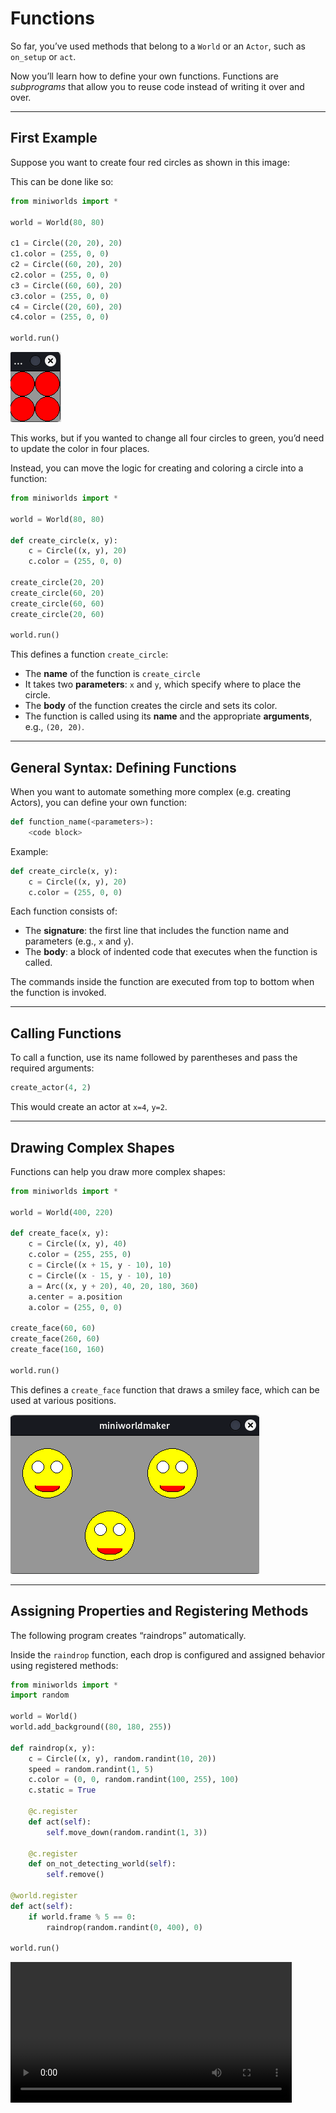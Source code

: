 # Functions

So far, you’ve used methods that belong to a `World` or an `Actor`, such as `on_setup` or `act`.

Now you’ll learn how to define your own functions. Functions are *subprograms* that allow you to reuse code instead of writing it over and over.

---

## First Example

Suppose you want to create four red circles as shown in this image:

This can be done like so:

```python
from miniworlds import *

world = World(80, 80)

c1 = Circle((20, 20), 20)
c1.color = (255, 0, 0)
c2 = Circle((60, 20), 20)
c2.color = (255, 0, 0)
c3 = Circle((60, 60), 20)
c3.color = (255, 0, 0)
c4 = Circle((20, 60), 20)
c4.color = (255, 0, 0)

world.run()
```

![4 red circles](../_images/processing/4red_circles.png)

This works, but if you wanted to change all four circles to green, you’d need to update the color in four places.

Instead, you can move the logic for creating and coloring a circle into a function:

```python
from miniworlds import *

world = World(80, 80)

def create_circle(x, y):
    c = Circle((x, y), 20)
    c.color = (255, 0, 0)

create_circle(20, 20)
create_circle(60, 20)
create_circle(60, 60)
create_circle(20, 60)

world.run()
```

This defines a function `create_circle`:

* The **name** of the function is `create_circle`
* It takes two **parameters**: `x` and `y`, which specify where to place the circle.
* The **body** of the function creates the circle and sets its color.
* The function is called using its **name** and the appropriate **arguments**, e.g., `(20, 20)`.

---

## General Syntax: Defining Functions

When you want to automate something more complex (e.g. creating Actors), you can define your own function:

```python
def function_name(<parameters>):
    <code block>
```

Example:

```python
def create_circle(x, y):
    c = Circle((x, y), 20)
    c.color = (255, 0, 0)
```

Each function consists of:

* The **signature**: the first line that includes the function name and parameters (e.g., `x` and `y`).
* The **body**: a block of indented code that executes when the function is called.

The commands inside the function are executed from top to bottom when the function is invoked.

---

## Calling Functions

To call a function, use its name followed by parentheses and pass the required arguments:

```python
create_actor(4, 2)
```

This would create an actor at `x=4`, `y=2`.

---

## Drawing Complex Shapes

Functions can help you draw more complex shapes:

```python
from miniworlds import *

world = World(400, 220)

def create_face(x, y):
    c = Circle((x, y), 40)
    c.color = (255, 255, 0)
    c = Circle((x + 15, y - 10), 10)
    c = Circle((x - 15, y - 10), 10)
    a = Arc((x, y + 20), 40, 20, 180, 360)
    a.center = a.position
    a.color = (255, 0, 0)

create_face(60, 60)
create_face(260, 60)
create_face(160, 160)

world.run()
```

This defines a `create_face` function that draws a smiley face, which can be used at various positions.

![faces](../_images/processing/face3.png)

---

## Assigning Properties and Registering Methods

The following program creates “raindrops” automatically.

Inside the `raindrop` function, each drop is configured and assigned behavior using registered methods:

```python
from miniworlds import *
import random

world = World()
world.add_background((80, 180, 255))

def raindrop(x, y):
    c = Circle((x, y), random.randint(10, 20))
    speed = random.randint(1, 5)
    c.color = (0, 0, random.randint(100, 255), 100)
    c.static = True

    @c.register
    def act(self):
        self.move_down(random.randint(1, 3))

    @c.register
    def on_not_detecting_world(self):
        self.remove()

@world.register
def act(self):
    if world.frame % 5 == 0:
        raindrop(random.randint(0, 400), 0)

world.run()
```

<video controls loop width=450px>
  <source src="../_static/raindrops.webm" type="video/webm">
  Your browser does not support the video tag.
</video>